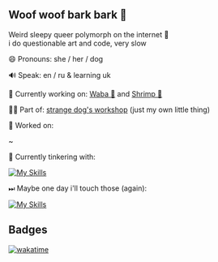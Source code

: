 ## Woof woof bark bark 👋

Weird sleepy queer polymorph on the internet 🦈  
i do questionable art and code, very slow

😄 Pronouns: she / her / dog

🔊 Speak: en / ru & learning uk

🔭 Currently working on: [Waba 🔆](https://github.com/kapertdog/waba) and [Shrimp 🦐](https://github.com/kapertdog/shrimp)

🐕‍🦺 Part of: [strange dog's workshop](https://github.com/strange-dog-s-workshop) (just my own little thing)

📂 Worked on:

~

🌱 Currently tinkering with:

[![My Skills](https://skills.thijs.gg/icons?i=py,js,nodejs,regex,bash,docker,blender,godot,figma,md,qt,linux)](https://skillicons.dev/)

⏭ Maybe one day i'll touch those (again):

[![My Skills](https://skills.thijs.gg/icons?i=cpp,arduino,rust,lua,ts,java,kotlin,cs,html,androidstudio)](https://skillicons.dev/)

## Badges
[![wakatime](https://wakatime.com/badge/user/c953efa8-fc06-4e4c-8158-fcc289fcf2e6.svg)](https://wakatime.com/@c953efa8-fc06-4e4c-8158-fcc289fcf2e6)

<!--
**kapertdog/kapertdog** is a ✨ _special_ ✨ repository because its `README.md` (this file) appears on your GitHub profile.

Here are some ideas to get you started:

- 👯 I’m looking to collaborate on ...
- 🤔 I’m looking for help with ...
- 💬 Ask me about ...
- 📫 How to reach me: ...
- ⚡ Fun fact: ...
-->
